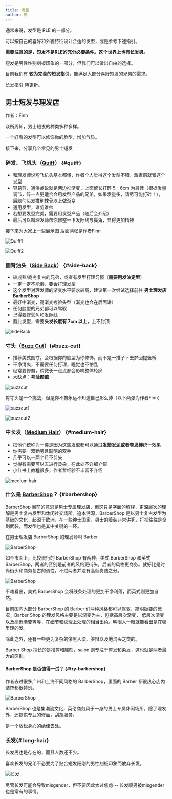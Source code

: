 ```yaml
---
title: 发型
author: 航
---
```


通常来说，发型是 RLE 的一部分。

可以按自己的喜好和外貌特征设计合适的发型，或是参考下述指引。

**需要注意的是，短发不是RLE的充分必要条件。这个世界上也有长发男。**

短发是男性性别刻板印象的一部分，但我们可以做出自由的选择。

目前我们有 **较为完善的短发指引**，能满足大部分喜好短发的兄弟的需求。

长发指引 待更新。

## 男士短发与理发店

作者：Finn

众所周知，男士短发的种类多种多样。

一个好看的发型可以修饰你的脸型，增加气质。

接下来，分享几个常见的男士短发

### 碎发、飞机头（[Quiff](https://www.google.com/search?tbm=isch&q=Quiff+Hair)） {#quiff}

- 和理发师说短飞机头基本都懂，作者个人觉得这个发型不错，激素前就留这个发型
- 容易剪，通俗点说就是两边推渐变，上面留长打碎 5 - 6cm 为最佳（根据发量调节，碎一点更适合会用发型产品的兄弟，如果发量多，请尽可能打碎！），后脑勺头发推到枕骨以上做渐变
- 通用发型，谁剪谁帅
- 若想要发型完美，需要用发型产品（随后会介绍）
- 最后可以叫理发师帮你修整一下发际线与鬓角，显得更加精神

接下来为大家上一些展示图 后面两张是作者Finn

![Quiff1](figure/quiff-1.jpg)

![Quiff2](figure/quiff-2.jpg)

### 侧背油头（[Side Back](https://www.google.com/search?tbm=isch&q=Side+Back+Hair)） {#side-back}

- 较成熟/商务复古的兄弟，或者有发型打理习惯（**需要用发油定型**）
- 一定一定不能懒，要会打理发型
- 这个发型对理发师的渐变水平要求较高，建议第一次尝试选择前往 **男士理发店 BarberShop**
- 最好中渐变，高渐变考验头型（渐变也会在后面讲）
- 任何脸型的兄弟都可以驾驭
- 记得要修鬓角和发际线
- 剪此发型，需要**头发长度有 7cm 以上**，上不封顶

![SideBack](figure/sideback-1.jpg)

### 寸头（[Buzz Cut](https://www.google.com/search?tbm=isch&q=Buzz+Cut+Hair)）{#buzz-cut}

- 推荐美式圆寸，会根据你的脸型为你修饰，而不是一推子下去~~梦回提篮桥~~
- 干净清爽，不需要任何打理，睡觉也不怕乱
- 经常要修剪，稍微长一点点都会影响整体轮廓
- 大缺点：**考验颜值**

![buzzcut](figure/buzzcut-1-1.jpg)

剪寸头是一个挑战，但是你不剪永远不知道自己那么帅（以下两张为作者Finn）

![buzzcut1](figure/buzzcut-2-1.jpg)

![buzzcut2](figure/buzzcut-2-2.jpg)

### 中长发（[Medium Hair](https://www.google.com/search?tbm=isch&q=Medium+Hair+Men)） {#medium-hair}

- 把他们统称为一类是因为这些发型都可以通过**发蜡发泥或者卷发棒**统一效果
- 你需要一双勤劳且聪明的双手
- 几乎可以一两个月不剪头
- 觉得有需要可以去进行烫染，在此处不详细介绍
- 小红书上教程很多，作者暂经验不丰富不介绍

![medium hair](figure/medium-hair.png)

### 什么是 [BarberShop](https://www.google.com/search?tbm=isch&q=BarberShop)？ {#barbershop}

BarberShop 目前的意思是男士专属理发店，但这只是字面的解释，更深层次的理解是男士复古发型和休闲社交场所。追本溯源，BarberShop 是以男士复古发型为基础的文化，起源于欧洲，在一些绅士国家，男士的着装非常讲究，打扮往往是全副武装，而发型也是其中关键的一环。

在男士理发店 BarberShop 的理发师叫 Barber

![BarberShop](figure/barbershop-1.jpg)

如今市面上，比较流行的 BarberShop 有两种，美式 BarberShop 和英式 BarberShop，两者的区别是前者的风格更街头，后者的风格更商务。就好比是时尚街头和商务复古的调性，不过两者并没有高低贵贱之分。

![BarberShop](figure/barbershop-2.png)

不难看出，美式 BarberShop 会将线条处理的更加干净利落，而英式则更加自然。

目前国内大部分 BarberShop 的 Barber 们两种风格都可以驾驭、简明扼要的概况，Barber Shop 的理发风格主要是以渐变为主，包括高层次渐变，
低层次渐变以及高低渐变等等，在细节和纹理上处理的相当出色，明眼人一眼就能看出是在哪里理的发。

除此之外，还有一些更为复杂的像黑人烫、脏辫以及地沟头之类的。

Barber Shop 擅长的是推剪和雕刻，salon 则专注于剪发和染发，这也就是两者最大的区别。

#### BarberShop 是否值得一试？ {#try-barbershop}

作者去过很多广州和上海不同风格的 BarberShop，里面的 Barber 都很热心店内装饰都很特别。

![BarberShop](figure/barbershop-3.jpg)

BarberShop 也是集潮流文化，英伦商务风于一身的男士专属休闲场所，除了理发外，还提供专业的修面，刮胡服务。

是一个放松身心的绝佳去处。

### 长发{# long-hair}

长发男也是存在的，而且人数还不少。

喜欢长发的兄弟不必要为了贴合短发阳刚的男性刻板印象而放弃长发。

![长发](figure/LongHair.jpg)

尽管长发可能会导致misgender，但不要因此太过焦虑 -- 长发顺男被misgender也是常有的事情。

